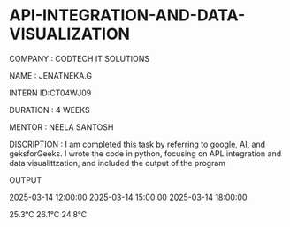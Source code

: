 # API-INTEGRATION-AND-DATA-VISUALIZATION

COMPANY  : CODTECH IT SOLUTIONS

NAME     : JENATNEKA.G

INTERN ID:CT04WJ09

DURATION : 4 WEEKS

MENTOR   : NEELA SANTOSH

DISCRIPTION : I am completed this task by referring to google, AI, and geksforGeeks.  I wrote the code in python, focusing on APL integration and data visualittzation, and included the output of the program

OUTPUT

2025-03-14 12:00:00
2025-03-14 15:00:00
2025-03-14 18:00:00

25.3°C
26.1°C
24.8°C
